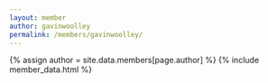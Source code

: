 ```yaml
---
layout: member
author: gavinwoolley
permalink: /members/gavinwoolley/
---
```


{% assign author = site.data.members[page.author] %}
{% include member_data.html %}